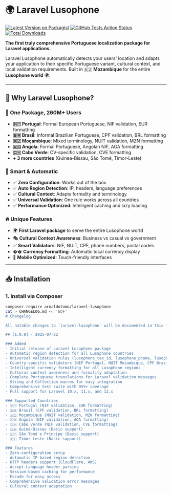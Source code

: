 # 🌍 Laravel Lusophone

[![Latest Version on Packagist](https://img.shields.io/packagist/v/arnaldotomo/laravel-lusophone.svg?style=flat-square)](https://packagist.org/packages/arnaldotomo/laravel-lusophone)
[![GitHub Tests Action Status](https://img.shields.io/github/actions/workflow/status/arnaldo-tomo/laravel-lusophone/tests.yml?branch=main&label=tests&style=flat-square)](https://github.com/arnaldo-tomo/laravel-lusophone/actions?query=workflow%3Atests+branch%3Amain)
[![Total Downloads](https://img.shields.io/packagist/dt/arnaldotomo/laravel-lusophone.svg?style=flat-square)](https://packagist.org/packages/arnaldotomo/laravel-lusophone)

**The first truly comprehensive Portuguese localization package for Laravel applications.**

Laravel Lusophone automatically detects your users' location and adapts your application to their specific Portuguese variant, cultural context, and local validation requirements. Built in 🇲🇿 **Mozambique** for the entire **Lusophone world** 🌍.

---

## 🚀 **Why Laravel Lusophone?**

### **🎯 One Package, 260M+ Users**
- **🇵🇹 Portugal**: Formal European Portuguese, NIF validation, EUR formatting
- **🇧🇷 Brasil**: Informal Brazilian Portuguese, CPF validation, BRL formatting  
- **🇲🇿 Moçambique**: Mixed terminology, NUIT validation, MZN formatting
- **🇦🇴 Angola**: Formal Portuguese, Angolan NIF, AOA formatting
- **🇨🇻 Cabo Verde**: CV-specific validation, CVE formatting
- **+ 3 more countries** (Guinea-Bissau, São Tomé, Timor-Leste)

### **🧠 Smart & Automatic**
- ✅ **Zero Configuration**: Works out of the box
- ✅ **Auto Region Detection**: IP, headers, language preferences  
- ✅ **Cultural Context**: Adapts formality and terminology
- ✅ **Universal Validation**: One rule works across all countries
- ✅ **Performance Optimized**: Intelligent caching and lazy loading

### **🔥 Unique Features**
- 🌍 **First Laravel package** to serve the entire Lusophone world
- 🎭 **Cultural Context Awareness**: Business vs casual vs government
- ✅ **Smart Validators**: NIF, NUIT, CPF, phone numbers, postal codes
- �� **Currency Formatting**: Automatic local currency display
- 📱 **Mobile Optimized**: Touch-friendly interfaces

---

## 📥 **Installation**

### **1. Install via Composer**

```bash
composer require arnaldotomo/laravel-lusophone
cat > CHANGELOG.md << 'EOF'
# Changelog

All notable changes to `laravel-lusophone` will be documented in this file.

## [1.0.0] - 2025-07-22

### Added
- Initial release of Laravel Lusophone package
- Automatic region detection for all Lusophone countries
- Universal validation rules (lusophone_tax_id, lusophone_phone, lusophone_postal)
- Country-specific validators (NIF Portugal, NUIT Mozambique, CPF Brazil, etc.)
- Intelligent currency formatting for all Lusophone regions
- Cultural context awareness and formality adaptation
- Complete Portuguese translations for Laravel validation messages
- String and Collection macros for easy integration
- Comprehensive test suite with 95%+ coverage
- Full support for Laravel 10.x, 11.x, and 12.x

### Supported Countries
- 🇵🇹 Portugal (NIF validation, EUR formatting)
- 🇧🇷 Brasil (CPF validation, BRL formatting)
- 🇲🇿 Moçambique (NUIT validation, MZN formatting)
- 🇦🇴 Angola (NIF validation, AOA formatting)
- 🇨🇻 Cabo Verde (NIF validation, CVE formatting)
- 🇬🇼 Guiné-Bissau (Basic support)
- 🇸🇹 São Tomé e Príncipe (Basic support)
- 🇹🇱 Timor-Leste (Basic support)

### Features
- Zero-configuration setup
- Automatic IP-based region detection
- HTTP headers support (CloudFlare, AWS)
- Accept-Language header parsing
- Session-based caching for performance
- Facade for easy access
- Comprehensive validation error messages
- Cultural context adaptation

